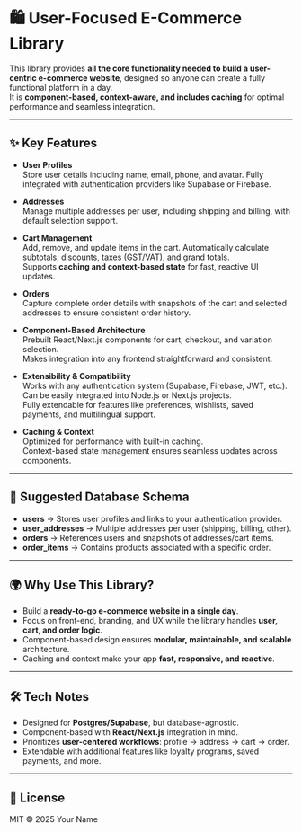 # 🛍️ User-Focused E-Commerce Library

This library provides **all the core functionality needed to build a user-centric e-commerce website**, designed so anyone can create a fully functional platform in a day.  
It is **component-based, context-aware, and includes caching** for optimal performance and seamless integration.

---

## ✨ Key Features

- **User Profiles**  
  Store user details including name, email, phone, and avatar. Fully integrated with authentication providers like Supabase or Firebase.

- **Addresses**  
  Manage multiple addresses per user, including shipping and billing, with default selection support.

- **Cart Management**  
  Add, remove, and update items in the cart. Automatically calculate subtotals, discounts, taxes (GST/VAT), and grand totals.  
  Supports **caching and context-based state** for fast, reactive UI updates.

- **Orders**  
  Capture complete order details with snapshots of the cart and selected addresses to ensure consistent order history.

- **Component-Based Architecture**  
  Prebuilt React/Next.js components for cart, checkout, and variation selection.  
  Makes integration into any frontend straightforward and consistent.

- **Extensibility & Compatibility**  
  Works with any authentication system (Supabase, Firebase, JWT, etc.).  
  Can be easily integrated into Node.js or Next.js projects.  
  Fully extendable for features like preferences, wishlists, saved payments, and multilingual support.

- **Caching & Context**  
  Optimized for performance with built-in caching.  
  Context-based state management ensures seamless updates across components.

---

## 📂 Suggested Database Schema

- **users** → Stores user profiles and links to your authentication provider.  
- **user_addresses** → Multiple addresses per user (shipping, billing, other).  
- **orders** → References users and snapshots of addresses/cart items.  
- **order_items** → Contains products associated with a specific order.

---

## 🌍 Why Use This Library?

- Build a **ready-to-go e-commerce website in a single day**.  
- Focus on front-end, branding, and UX while the library handles **user, cart, and order logic**.  
- Component-based design ensures **modular, maintainable, and scalable** architecture.  
- Caching and context make your app **fast, responsive, and reactive**.

---

## 🛠️ Tech Notes

- Designed for **Postgres/Supabase**, but database-agnostic.  
- Component-based with **React/Next.js** integration in mind.  
- Prioritizes **user-centered workflows**: profile → address → cart → order.  
- Extendable with additional features like loyalty programs, saved payments, and more.

---

## 📜 License

MIT © 2025 Your Name
